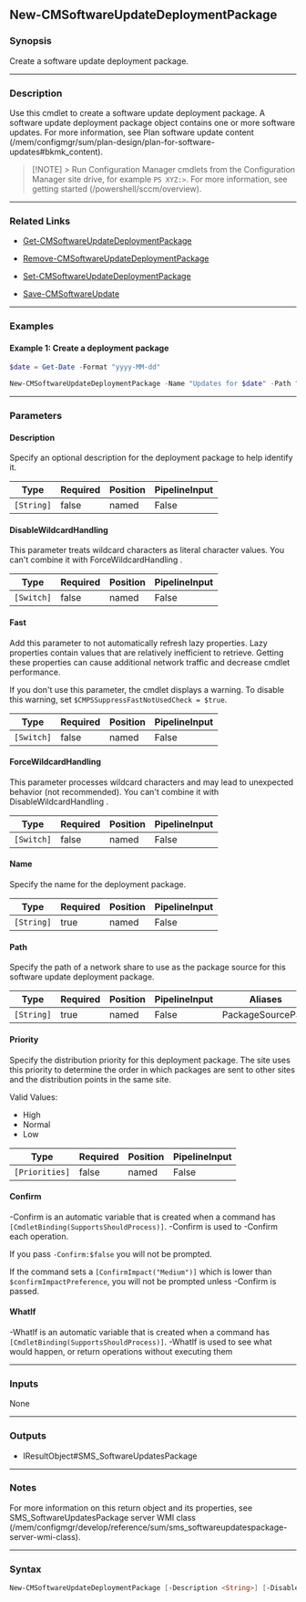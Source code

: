 New-CMSoftwareUpdateDeploymentPackage
-------------------------------------




### Synopsis
Create a software update deployment package.



---


### Description

Use this cmdlet to create a software update deployment package. A software update deployment package object contains one or more software updates. For more information, see Plan software update content (/mem/configmgr/sum/plan-design/plan-for-software-updates#bkmk_content).



> [!NOTE] > Run Configuration Manager cmdlets from the Configuration Manager site drive, for example `PS XYZ:>`. For more information, see getting started (/powershell/sccm/overview).



---


### Related Links
* [Get-CMSoftwareUpdateDeploymentPackage](Get-CMSoftwareUpdateDeploymentPackage)



* [Remove-CMSoftwareUpdateDeploymentPackage](Remove-CMSoftwareUpdateDeploymentPackage)



* [Set-CMSoftwareUpdateDeploymentPackage](Set-CMSoftwareUpdateDeploymentPackage)



* [Save-CMSoftwareUpdate](Save-CMSoftwareUpdate)





---


### Examples
#### Example 1: Create a deployment package
```PowerShell
$date = Get-Date -Format "yyyy-MM-dd"

New-CMSoftwareUpdateDeploymentPackage -Name "Updates for $date" -Path "\\gold\sources\updates\$date"
```



---


### Parameters
#### **Description**

Specify an optional description for the deployment package to help identify it.






|Type      |Required|Position|PipelineInput|
|----------|--------|--------|-------------|
|`[String]`|false   |named   |False        |



#### **DisableWildcardHandling**

This parameter treats wildcard characters as literal character values. You can't combine it with ForceWildcardHandling .






|Type      |Required|Position|PipelineInput|
|----------|--------|--------|-------------|
|`[Switch]`|false   |named   |False        |



#### **Fast**

Add this parameter to not automatically refresh lazy properties. Lazy properties contain values that are relatively inefficient to retrieve. Getting these properties can cause additional network traffic and decrease cmdlet performance.


If you don't use this parameter, the cmdlet displays a warning. To disable this warning, set `$CMPSSuppressFastNotUsedCheck = $true`.






|Type      |Required|Position|PipelineInput|
|----------|--------|--------|-------------|
|`[Switch]`|false   |named   |False        |



#### **ForceWildcardHandling**

This parameter processes wildcard characters and may lead to unexpected behavior (not recommended). You can't combine it with DisableWildcardHandling .






|Type      |Required|Position|PipelineInput|
|----------|--------|--------|-------------|
|`[Switch]`|false   |named   |False        |



#### **Name**

Specify the name for the deployment package.






|Type      |Required|Position|PipelineInput|
|----------|--------|--------|-------------|
|`[String]`|true    |named   |False        |



#### **Path**

Specify the path of a network share to use as the package source for this software update deployment package.






|Type      |Required|Position|PipelineInput|Aliases          |
|----------|--------|--------|-------------|-----------------|
|`[String]`|true    |named   |False        |PackageSourcePath|



#### **Priority**

Specify the distribution priority for this deployment package. The site uses this priority to determine the order in which packages are sent to other sites and the distribution points in the same site.



Valid Values:

* High
* Normal
* Low






|Type          |Required|Position|PipelineInput|
|--------------|--------|--------|-------------|
|`[Priorities]`|false   |named   |False        |



#### **Confirm**
-Confirm is an automatic variable that is created when a command has ```[CmdletBinding(SupportsShouldProcess)]```.
-Confirm is used to -Confirm each operation.

If you pass ```-Confirm:$false``` you will not be prompted.


If the command sets a ```[ConfirmImpact("Medium")]``` which is lower than ```$confirmImpactPreference```, you will not be prompted unless -Confirm is passed.

#### **WhatIf**
-WhatIf is an automatic variable that is created when a command has ```[CmdletBinding(SupportsShouldProcess)]```.
-WhatIf is used to see what would happen, or return operations without executing them


---


### Inputs
None





---


### Outputs
* IResultObject#SMS_SoftwareUpdatesPackage






---


### Notes
For more information on this return object and its properties, see SMS_SoftwareUpdatesPackage server WMI class (/mem/configmgr/develop/reference/sum/sms_softwareupdatespackage-server-wmi-class).



---


### Syntax
```PowerShell
New-CMSoftwareUpdateDeploymentPackage [-Description <String>] [-DisableWildcardHandling] [-Fast] [-ForceWildcardHandling] -Name <String> -Path <String> [-Priority {High | Normal | Low}] [-Confirm] [-WhatIf] [<CommonParameters>]
```
